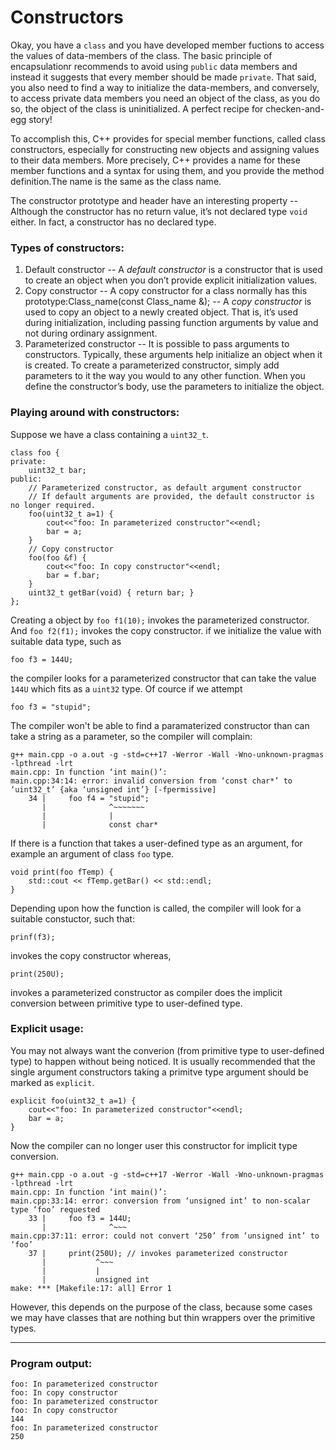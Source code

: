 # Constructors

Okay, you have a `class` and you have developed member fuctions to access the values of data-members of the class. The basic principle of encapsulationr recommends to avoid using `public` data members and instead it suggests that every member should be made `private`. That said, you also need to find a way to initialize the data-members, and conversely, to access private data members you need an object of the class, as you do so, the object of the class is uninitialized. A perfect recipe for checken-and-egg story!

To accomplish this, C++ provides for special member functions, called class constructors, especially for constructing new objects and assigning values to their data members. More precisely, C++ provides a name for these member functions and a syntax for using them, and you provide the method definition.The name is the same as the class name.

The constructor prototype and header have an interesting property -- Although the constructor has no return value, it’s not declared type `void` either. In fact, a constructor has no declared type.

### Types of constructors:

1. Default constructor -- A *default constructor* is a constructor that is used to create an object when you don’t provide explicit initialization values.
2. Copy constructor -- A copy constructor for a class normally has this prototype:Class_name(const Class_name &); -- A *copy constructor* is used to copy an object to a newly created object. That is, it’s used during initialization, including passing function arguments by value and not during ordinary assignment.
3. Parameterized constructor -- It is possible to pass arguments to constructors. Typically, these arguments help initialize an object when it is created. To create a parameterized constructor, simply add parameters to it the way you would to any other function. When you define the constructor’s body, use the parameters to initialize the object. 

### Playing around with constructors:

Suppose we have a class containing a `uint32_t`.

    class foo {
    private:
        uint32_t bar;
    public:
        // Parameterized constructor, as default argument constructor
        // If default arguments are provided, the default constructor is no longer required.
        foo(uint32_t a=1) {
            cout<<"foo: In parameterized constructor"<<endl;
            bar = a;
        }
        // Copy constructor
        foo(foo &f) {
            cout<<"foo: In copy constructor"<<endl;
            bar = f.bar;
        }
        uint32_t getBar(void) { return bar; }
    };

Creating a object by `foo f1(10);` invokes the parameterized constructor.  
And `foo f2(f1);` invokes the copy constructor.
if we initialize the value with suitable data type, such as
    
    foo f3 = 144U; 

the compiler looks for a parameterized constructor that can take the value `144U` which fits as a `uint32` type.
Of cource if we attempt 
    
    foo f3 = "stupid";
    
The compiler won't be able to find a paramaterized constructor than can take a string as a parameter, so the compiler will complain:

    g++ main.cpp -o a.out -g -std=c++17 -Werror -Wall -Wno-unknown-pragmas -lpthread -lrt
    main.cpp: In function ‘int main()’:
    main.cpp:34:14: error: invalid conversion from ‘const char*’ to ‘uint32_t’ {aka ‘unsigned int’} [-fpermissive]
        34 |     foo f4 = "stupid";
           |              ^~~~~~~~
           |              |
           |              const char*

If there is a function that takes a user-defined type as an argument, for example an argument of class `foo` type.

    void print(foo fTemp) {
        std::cout << fTemp.getBar() << std::endl;
    }

Depending upon how the function is called, the compiler will look for a suitable constuctor, such that:

    prinf(f3);

invokes the copy constructor whereas,

    print(250U);

invokes a parameterized constructor as compiler does the implicit conversion between primitive type to user-defined type. 

### Explicit usage:

You may not always want the converion (from primitive type to user-defined type) to happen without being noticed.
It is usually recommended that the single argument constructors taking a primitve type argument should be marked as `explicit`.

    explicit foo(uint32_t a=1) {
        cout<<"foo: In parameterized constructor"<<endl;
        bar = a;
    }

Now the compiler can no longer user this constructor for implicit type conversion. 

    g++ main.cpp -o a.out -g -std=c++17 -Werror -Wall -Wno-unknown-pragmas -lpthread -lrt
    main.cpp: In function ‘int main()’:
    main.cpp:33:14: error: conversion from ‘unsigned int’ to non-scalar type ‘foo’ requested
        33 |     foo f3 = 144U;
           |              ^~~~
    main.cpp:37:11: error: could not convert ‘250’ from ‘unsigned int’ to ‘foo’
        37 |     print(250U); // invokes parameterized constructor
           |           ^~~~
           |           |
           |           unsigned int
    make: *** [Makefile:17: all] Error 1

However, this depends on the purpose of the class, because some cases we may have classes that are nothing but thin wrappers over the primitive types.  

***

### Program output:

    foo: In parameterized constructor
    foo: In copy constructor
    foo: In parameterized constructor
    foo: In copy constructor
    144
    foo: In parameterized constructor
    250
